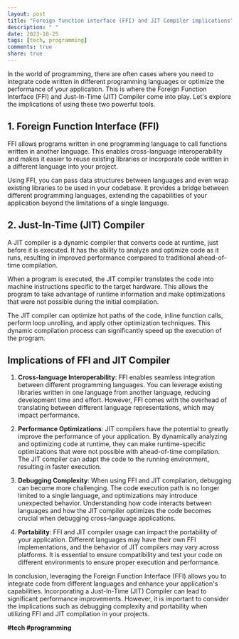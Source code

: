 ```yaml
---
layout: post
title: "Foreign function interface (FFI) and JIT Compiler implications"
description: " "
date: 2023-10-25
tags: [tech, programming]
comments: true
share: true
---
```


In the world of programming, there are often cases where you need to integrate code written in different programming languages or optimize the performance of your application. This is where the Foreign Function Interface (FFI) and Just-In-Time (JIT) Compiler come into play. Let's explore the implications of using these two powerful tools.

## 1. Foreign Function Interface (FFI)

FFI allows programs written in one programming language to call functions written in another language. This enables cross-language interoperability and makes it easier to reuse existing libraries or incorporate code written in a different language into your project. 

Using FFI, you can pass data structures between languages and even wrap existing libraries to be used in your codebase. It provides a bridge between different programming languages, extending the capabilities of your application beyond the limitations of a single language.

## 2. Just-In-Time (JIT) Compiler

A JIT compiler is a dynamic compiler that converts code at runtime, just before it is executed. It has the ability to analyze and optimize code as it runs, resulting in improved performance compared to traditional ahead-of-time compilation.

When a program is executed, the JIT compiler translates the code into machine instructions specific to the target hardware. This allows the program to take advantage of runtime information and make optimizations that were not possible during the initial compilation.

The JIT compiler can optimize hot paths of the code, inline function calls, perform loop unrolling, and apply other optimization techniques. This dynamic compilation process can significantly speed up the execution of the program.

## Implications of FFI and JIT Compiler

1. **Cross-language Interoperability**: FFI enables seamless integration between different programming languages. You can leverage existing libraries written in one language from another language, reducing development time and effort. However, FFI comes with the overhead of translating between different language representations, which may impact performance.

2. **Performance Optimizations**: JIT compilers have the potential to greatly improve the performance of your application. By dynamically analyzing and optimizing code at runtime, they can make runtime-specific optimizations that were not possible with ahead-of-time compilation. The JIT compiler can adapt the code to the running environment, resulting in faster execution.

3. **Debugging Complexity**: When using FFI and JIT compilation, debugging can become more challenging. The code execution path is no longer limited to a single language, and optimizations may introduce unexpected behavior. Understanding how code interacts between languages and how the JIT compiler optimizes the code becomes crucial when debugging cross-language applications.

4. **Portability**: FFI and JIT compiler usage can impact the portability of your application. Different languages may have their own FFI implementations, and the behavior of JIT compilers may vary across platforms. It is essential to ensure compatibility and test your code on different environments to ensure proper execution and performance.

In conclusion, leveraging the Foreign Function Interface (FFI) allows you to integrate code from different languages and enhance your application's capabilities. Incorporating a Just-In-Time (JIT) Compiler can lead to significant performance improvements. However, it is important to consider the implications such as debugging complexity and portability when utilizing FFI and JIT compilation in your projects.

**#tech #programming**